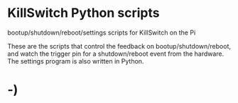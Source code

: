 # KillSwitch Python scripts

bootup/shutdown/reboot/settings scripts for KillSwitch on the Pi

These are the scripts that control the feedback on bootup/shutdown/reboot, and
watch the trigger pin for a shutdown/reboot event from the hardware. The settings program is also written in Python.

# -)
